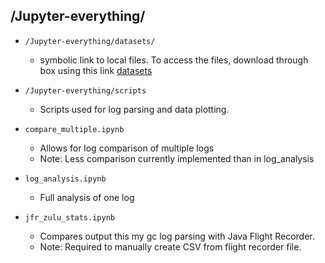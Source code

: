 ## /Jupyter-everything/

- `/Jupyter-everything/datasets/`
    - symbolic link to local files. To access
the files, download through box using this link [datasets](https://apple.box.com/s/vcqgyxx8x1jesyj8smc9ow31kpd5u73b)
- `/Jupyter-everything/scripts`
    - Scripts used for log parsing and data plotting.
    
- `compare_multiple.ipynb`
    - Allows for log comparison of multiple logs
    - Note: Less comparison currently implemented than in log_analysis
- `log_analysis.ipynb`
    - Full analysis of one log

- `jfr_zulu_stats.ipynb`
    - Compares output this my gc log parsing with Java Flight Recorder. 
    - Note: Required to manually create CSV from flight recorder file.